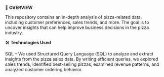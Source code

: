 📌 **OVERVIEW**

This repository contains an in-depth analysis of pizza-related data, including customer preferences, sales trends, and more. The goal is to uncover insights that can help improve business decisions in the pizza industry.

🛠 **Technologies Used**

SQL – We used Structured Query Language (SQL) to analyze and extract insights from the pizza sales data. By writing efficient queries, we explored sales trends, identified best-selling pizzas, examined revenue patterns, and analyzed customer ordering behavior.
